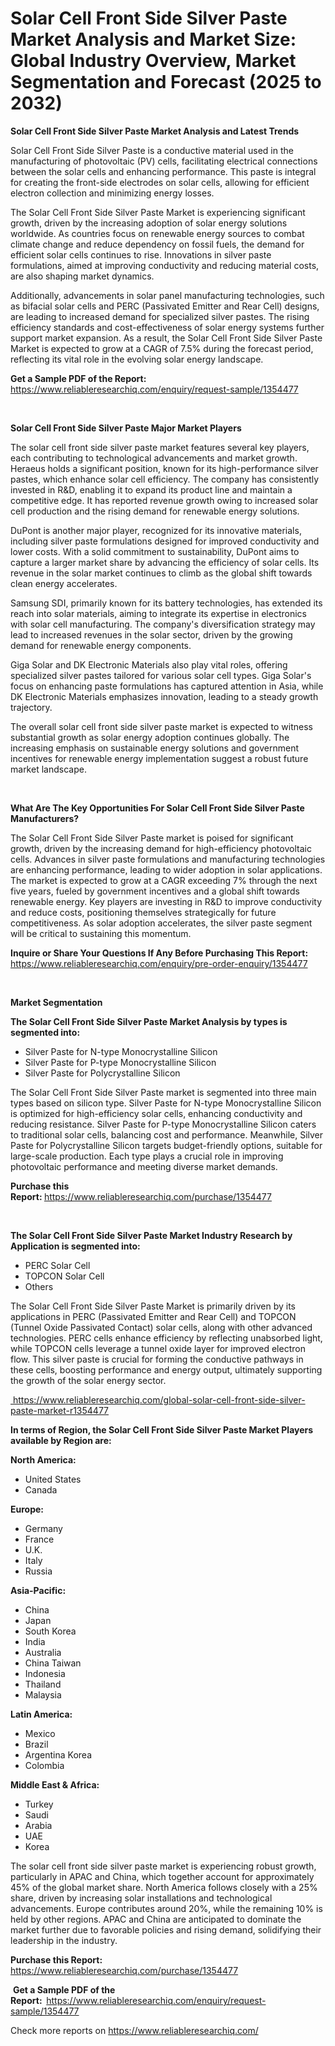 <p><h1>Solar Cell Front Side Silver Paste Market Analysis and Market Size: Global Industry Overview, Market Segmentation and Forecast (2025 to 2032)</h1></p><p><strong>Solar Cell Front Side Silver Paste Market Analysis and Latest Trends</strong></p>
<p><p>Solar Cell Front Side Silver Paste is a conductive material used in the manufacturing of photovoltaic (PV) cells, facilitating electrical connections between the solar cells and enhancing performance. This paste is integral for creating the front-side electrodes on solar cells, allowing for efficient electron collection and minimizing energy losses.</p><p>The Solar Cell Front Side Silver Paste Market is experiencing significant growth, driven by the increasing adoption of solar energy solutions worldwide. As countries focus on renewable energy sources to combat climate change and reduce dependency on fossil fuels, the demand for efficient solar cells continues to rise. Innovations in silver paste formulations, aimed at improving conductivity and reducing material costs, are also shaping market dynamics.</p><p>Additionally, advancements in solar panel manufacturing technologies, such as bifacial solar cells and PERC (Passivated Emitter and Rear Cell) designs, are leading to increased demand for specialized silver pastes. The rising efficiency standards and cost-effectiveness of solar energy systems further support market expansion. As a result, the Solar Cell Front Side Silver Paste Market is expected to grow at a CAGR of 7.5% during the forecast period, reflecting its vital role in the evolving solar energy landscape.</p></p>
<p><strong>Get a Sample PDF of the Report:&nbsp;</strong> <a href="https://www.reliableresearchiq.com/enquiry/request-sample/1354477?utm_campaign=104&utm_medium=2&utm_source=Github&utm_content=ia&utm_term=04022025&utm_id=solar-cell-front-side-silver-paste">https://www.reliableresearchiq.com/enquiry/request-sample/1354477</a></p>
<p>&nbsp;</p>
<p><strong>Solar Cell Front Side Silver Paste Major Market Players</strong></p>
<p><p>The solar cell front side silver paste market features several key players, each contributing to technological advancements and market growth. Heraeus holds a significant position, known for its high-performance silver pastes, which enhance solar cell efficiency. The company has consistently invested in R&D, enabling it to expand its product line and maintain a competitive edge. It has reported revenue growth owing to increased solar cell production and the rising demand for renewable energy solutions.</p><p>DuPont is another major player, recognized for its innovative materials, including silver paste formulations designed for improved conductivity and lower costs. With a solid commitment to sustainability, DuPont aims to capture a larger market share by advancing the efficiency of solar cells. Its revenue in the solar market continues to climb as the global shift towards clean energy accelerates.</p><p>Samsung SDI, primarily known for its battery technologies, has extended its reach into solar materials, aiming to integrate its expertise in electronics with solar cell manufacturing. The company's diversification strategy may lead to increased revenues in the solar sector, driven by the growing demand for renewable energy components.</p><p>Giga Solar and DK Electronic Materials also play vital roles, offering specialized silver pastes tailored for various solar cell types. Giga Solar's focus on enhancing paste formulations has captured attention in Asia, while DK Electronic Materials emphasizes innovation, leading to a steady growth trajectory.</p><p>The overall solar cell front side silver paste market is expected to witness substantial growth as solar energy adoption continues globally. The increasing emphasis on sustainable energy solutions and government incentives for renewable energy implementation suggest a robust future market landscape.</p></p>
<p>&nbsp;</p>
<p><strong>What Are The Key Opportunities For Solar Cell Front Side Silver Paste Manufacturers?</strong></p>
<p><p>The Solar Cell Front Side Silver Paste market is poised for significant growth, driven by the increasing demand for high-efficiency photovoltaic cells. Advances in silver paste formulations and manufacturing technologies are enhancing performance, leading to wider adoption in solar applications. The market is expected to grow at a CAGR exceeding 7% through the next five years, fueled by government incentives and a global shift towards renewable energy. Key players are investing in R&D to improve conductivity and reduce costs, positioning themselves strategically for future competitiveness. As solar adoption accelerates, the silver paste segment will be critical to sustaining this momentum.</p></p>
<p><strong>Inquire or Share Your Questions If Any Before Purchasing This Report:</strong> <a href="https://www.reliableresearchiq.com/enquiry/pre-order-enquiry/1354477?utm_campaign=104&utm_medium=2&utm_source=Github&utm_content=ia&utm_term=04022025&utm_id=solar-cell-front-side-silver-paste">https://www.reliableresearchiq.com/enquiry/pre-order-enquiry/1354477</a></p>
<p>&nbsp;</p>
<p><strong>Market Segmentation</strong></p>
<p><strong>The Solar Cell Front Side Silver Paste Market Analysis by types is segmented into:</strong></p>
<p><ul><li>Silver Paste for N-type Monocrystalline Silicon</li><li>Silver Paste for P-type Monocrystalline Silicon</li><li>Silver Paste for Polycrystalline Silicon</li></ul></p>
<p><p>The Solar Cell Front Side Silver Paste market is segmented into three main types based on silicon type. Silver Paste for N-type Monocrystalline Silicon is optimized for high-efficiency solar cells, enhancing conductivity and reducing resistance. Silver Paste for P-type Monocrystalline Silicon caters to traditional solar cells, balancing cost and performance. Meanwhile, Silver Paste for Polycrystalline Silicon targets budget-friendly options, suitable for large-scale production. Each type plays a crucial role in improving photovoltaic performance and meeting diverse market demands.</p></p>
<p><strong>Purchase this Report:&nbsp;</strong><a href="https://www.reliableresearchiq.com/purchase/1354477?utm_campaign=104&utm_medium=2&utm_source=Github&utm_content=ia&utm_term=04022025&utm_id=solar-cell-front-side-silver-paste">https://www.reliableresearchiq.com/purchase/1354477</a></p>
<p>&nbsp;</p>
<p><strong>The Solar Cell Front Side Silver Paste Market Industry Research by Application is segmented into:</strong></p>
<p><ul><li>PERC Solar Cell</li><li>TOPCON Solar Cell</li><li>Others</li></ul></p>
<p><p>The Solar Cell Front Side Silver Paste Market is primarily driven by its applications in PERC (Passivated Emitter and Rear Cell) and TOPCON (Tunnel Oxide Passivated Contact) solar cells, along with other advanced technologies. PERC cells enhance efficiency by reflecting unabsorbed light, while TOPCON cells leverage a tunnel oxide layer for improved electron flow. This silver paste is crucial for forming the conductive pathways in these cells, boosting performance and energy output, ultimately supporting the growth of the solar energy sector.</p></p>
<p><a href="https://www.reliableresearchiq.com/global-solar-cell-front-side-silver-paste-market-r1354477?utm_campaign=104&utm_medium=2&utm_source=Github&utm_content=ia&utm_term=04022025&utm_id=solar-cell-front-side-silver-paste">&nbsp;https://www.reliableresearchiq.com/global-solar-cell-front-side-silver-paste-market-r1354477</a></p>
<p><strong>In terms of Region, the Solar Cell Front Side Silver Paste Market Players available by Region are:</strong></p>
<p>
    <p> <strong> North America: </strong>
        <ul>
            <li>United States</li>
            <li>Canada</li>
        </ul>
        </p> 
    <p> <strong> Europe: </strong>
        <ul>
            <li>Germany</li>
            <li>France</li>
            <li>U.K.</li>
            <li>Italy</li>
            <li>Russia</li>
        </ul>
        </p> 
    <p> <strong> Asia-Pacific: </strong>
        <ul>
            <li>China</li>
            <li>Japan</li>
            <li>South Korea</li>
            <li>India</li>
            <li>Australia</li>
            <li>China Taiwan</li>
            <li>Indonesia</li>
            <li>Thailand</li>
            <li>Malaysia</li>
        </ul>
        </p> 
    <p> <strong> Latin America: </strong>
        <ul>
            <li>Mexico</li>
            <li>Brazil</li>
            <li>Argentina Korea</li>
            <li>Colombia</li>
        </ul>
        </p> 
    <p> <strong> Middle East & Africa: </strong>
        <ul>
            <li>Turkey</li>
            <li>Saudi</li>
            <li>Arabia</li>
            <li>UAE</li>
            <li>Korea</li>
        </ul>
    </p>
    </p>
<p><p>The solar cell front side silver paste market is experiencing robust growth, particularly in APAC and China, which together account for approximately 45% of the global market share. North America follows closely with a 25% share, driven by increasing solar installations and technological advancements. Europe contributes around 20%, while the remaining 10% is held by other regions. APAC and China are anticipated to dominate the market further due to favorable policies and rising demand, solidifying their leadership in the industry.</p></p>
<p><strong>Purchase this Report: </strong><a href="https://www.reliableresearchiq.com/purchase/1354477?utm_campaign=104&utm_medium=2&utm_source=Github&utm_content=ia&utm_term=04022025&utm_id=solar-cell-front-side-silver-paste">https://www.reliableresearchiq.com/purchase/1354477</a></p>
<p>&nbsp;<strong>Get a Sample PDF of the Report:&nbsp;&nbsp;</strong><a href="https://www.reliableresearchiq.com/enquiry/request-sample/1354477?utm_campaign=104&utm_medium=2&utm_source=Github&utm_content=ia&utm_term=04022025&utm_id=solar-cell-front-side-silver-paste">https://www.reliableresearchiq.com/enquiry/request-sample/1354477</a></p>
<p><strong></strong></p>
<p>Check more reports on <a href="https://www.reliableresearchiq.com/?utm_campaign=104&utm_medium=2&utm_source=Github&utm_content=ia&utm_term=04022025&utm_id=solar-cell-front-side-silver-paste">https://www.reliableresearchiq.com/</a></p>